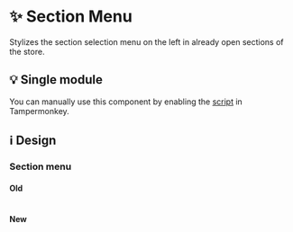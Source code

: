 # :sparkles: Section Menu

Stylizes the section selection menu on the left in already open sections of the store.

## :bulb: Single module

You can manually use this component by enabling the [script](https://github.com/OrakomoRi/Severitium/blob/main/src/Shop/SectionMenu/SectionMenu.user.js?raw=true) in Tampermonkey.

## :information_source: Design

### Section menu

#### Old

![]()

#### New

![]()